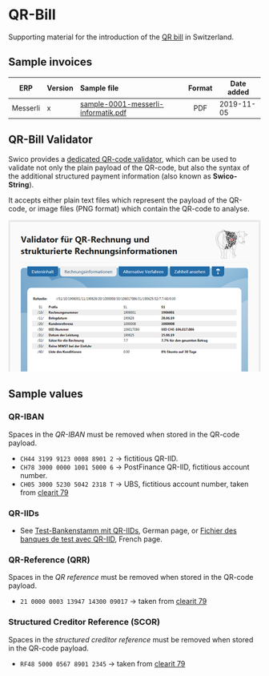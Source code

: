 # QR-Bill

Supporting material for the introduction of the [QR bill](https://www.swiss-qr-invoice.org) in Switzerland.

## Sample invoices

| ERP         | Version | Sample file  | Format | Date added |
|-------------|---------|:-------------|:------:|------------|
| Messerli    | x       | [sample-0001-messerli-informatik.pdf](invoices/sample-0001-messerli-informatik.pdf) | PDF | 2019-11-05 |

## QR-Bill Validator

Swico provides a [dedicated QR-code validator](https://www.swiss-qr-invoice.org/validator),
which can be used to validate not only the plain payload of the QR-code, but also the
syntax of the additional structured payment information (also known as **Swico-String**).

It accepts either plain text files which represent the payload of the QR-code, or image
files (PNG format) which contain the QR-code to analyse.

[![Swico QR Validator](web/figure-qr-validator-1.png)](https://www.swiss-qr-invoice.org/validator)

## Sample values

### QR-IBAN

Spaces in the _QR-IBAN_ must be removed when stored in the QR-code payload.

* `CH44 3199 9123 0008 8901 2` &rarr; fictitious QR-IID.
* `CH78 3000 0000 1001 5000 6` &rarr; PostFinance QR-IID, fictitious account number.
* `CH05 3000 5230 5042 2318 T` &rarr; UBS, fictitious account number, taken from [clearit 79](https://www.six-group.com/interbank-clearing/dam/downloads/de/clearit/79/edition.pdf)

### QR-IIDs

* See [Test-Bankenstamm mit QR-IIDs](https://www.paymentstandards.ch/de/shared/communication-grid/bankenstamm.html), German page, or [Fichier des banques de test avec QR-IID](https://www.paymentstandards.ch/fr/shared/communication-grid/bankenstamm.html), French page.

### QR-Reference (QRR)

Spaces in the _QR reference_ must be removed when stored in the QR-code payload.

* `21 0000 0003 13947 14300 09017` &rarr; taken from [clearit 79](https://www.six-group.com/interbank-clearing/dam/downloads/de/clearit/79/edition.pdf)

### Structured Creditor Reference (SCOR)

Spaces in the _structured creditor reference_ must be removed when stored in the QR-code payload.

* `RF48 5000 0567 8901 2345` &rarr; taken from [clearit 79](https://www.six-group.com/interbank-clearing/dam/downloads/de/clearit/79/edition.pdf)
